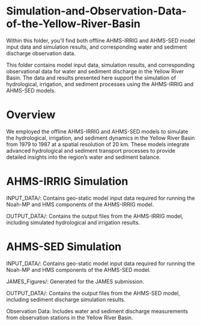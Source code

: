 # Simulation-and-Observation-Data-of-the-Yellow-River-Basin
Within this folder, you'll find both offline AHMS-IRRIG and AHMS-SED model input data and simulation results, and corresponding water and sediment discharge observation data.

This folder contains model input data, simulation results, and corresponding observational data for water and sediment discharge in the Yellow River Basin. The data and results presented here support the simulation of hydrological, irrigation, and sediment processes using the AHMS-IRRIG and AHMS-SED models.

# Overview
We employed the offline AHMS-IRRIG and AHMS-SED models to simulate the hydrological, irrigation, and sediment dynamics in the Yellow River Basin from 1979 to 1987 at a spatial resolution of 20 km. These models integrate advanced hydrological and sediment transport processes to provide detailed insights into the region’s water and sediment balance.

# AHMS-IRRIG Simulation

INPUT_DATA/: Contains geo-static model input data required for running the Noah-MP and HMS components of the AHMS-IRRIG model.

OUTPUT_DATA/: Contains the output files from the AHMS-IRRIG model, including simulated hydrological and irrigation results.

# AHMS-SED Simulation
INPUT_DATA/: Contains geo-static model input data required for running the Noah-MP and HMS components of the AHMS-SED model.

JAMES_Figures/: Generated for the JAMES submission.

OUTPUT_DATA/: Contains the output files from the AHMS-SED model, including sediment discharge simulation results.

Observation Data: Includes water and sediment discharge measurements from observation stations in the Yellow River Basin. 
